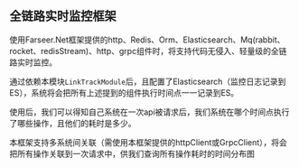 ## 全链路实时监控框架
使用Farseer.Net框架提供的http、Redis、Orm、Elasticsearch、Mq(rabbit、rocket、redisStream)、http、grpc组件时，将支持代码无侵入、轻量级的全链路实时监控。
  
通过依赖本模块`LinkTrackModule`后，且配置了Elasticsearch（监控日志记录到ES），系统将会把所有上述提到的组件执行时间点一一记录到ES。

使用后，我们可以得知自己系统在一次api被请求后，我们系统在哪个时间点执行了哪些操作，且他们的耗时是多少。

本框架支持多系统间关联（需使用本框架提供的httpClient或GrpcClient），将会把所有操作关联到一次请求中，供我们查询所有操作耗时的时间分布图
